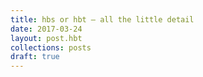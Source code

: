 ```yaml
---
title: hbs or hbt – all the little detail 
date: 2017-03-24
layout: post.hbt
collections: posts
draft: true
---
```


